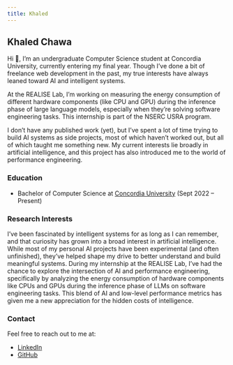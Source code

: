 ```yaml
---
title: Khaled
---
```


## Khaled Chawa

Hi 👋, I’m an undergraduate Computer Science student at Concordia University, currently entering my final year. Though I’ve done a bit of freelance web development in the past, my true interests have always leaned toward AI and intelligent systems.

At the REALISE Lab, I’m working on measuring the energy consumption of different hardware components (like CPU and GPU) during the inference phase of large language models, especially when they’re solving software engineering tasks. This internship is part of the NSERC USRA program.

I don’t have any published work (yet), but I’ve spent a lot of time trying to build AI systems as side projects, most of which haven’t worked out, but all of which taught me something new. My current interests lie broadly in artificial intelligence, and this project has also introduced me to the world of performance engineering.

### Education
- Bachelor of Computer Science at [Concordia University](https://www.concordia.ca/) (Sept 2022 – Present)

### Research Interests
I’ve been fascinated by intelligent systems for as long as I can remember, and that curiosity has grown into a broad interest in artificial intelligence. While most of my personal AI projects have been experimental (and often unfinished), they’ve helped shape my drive to better understand and build meaningful systems. During my internship at the REALISE Lab, I’ve had the chance to explore the intersection of AI and performance engineering, specifically by analyzing the energy consumption of hardware components like CPUs and GPUs during the inference phase of LLMs on software engineering tasks. This blend of AI and low-level performance metrics has given me a new appreciation for the hidden costs of intelligence.

### Contact
Feel free to reach out to me at:
- [LinkedIn](https://linkedin.com/in/khaledchawa)
- [GitHub](https://github.com/khaled-chawa)
